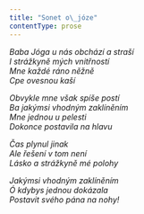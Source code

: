 ```yaml
---
title: "Sonet o\_józe"
contentType: prose
---
```


<section>

_Baba Jóga u nás obchází a straší  
I strážkyně mých vnitřností  
Mne každé ráno něžně  
Cpe ovesnou kaší_

</section>

<section>

_Obvykle mne však spíše postí  
Ba jakýmsi vhodným zaklíněním  
Mne jednou u pelesti  
Dokonce postavila na hlavu_

</section>

<section>

_Čas plynul jinak  
Ale řešení v tom není  
Lásko a strážkyně mé polohy_

</section>

<section>

_Jakýmsi vhodným zaklíněním  
Ó kdybys jednou dokázala  
Postavit svého pána na nohy!_

</section>
